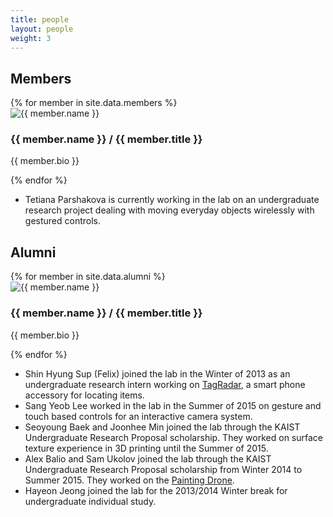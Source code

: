 ```yaml
---
title: people
layout: people
weight: 3
---
```



<section class="members">

<h1>Members</h1>
{% for member in site.data.members %}
<div class='grid no-gutters'>
 <div class='unit one-fifth'><img src='img/{{ member.picture }}' alt="{{ member.name }}" /></div>
 <div class='unit four-fifths'>
<h3>{{ member.name }} / {{ member.title }}</h3>
<p>{{ member.bio }}</p>
</div>
</div>
<div class="clearfix"></div>

{% endfor %}

<ul>
<li>Tetiana Parshakova is currently working in the lab on an undergraduate research project dealing with moving everyday objects wirelessly with gestured controls.</li>
</ul>

<h1>Alumni</h1>
{% for member in site.data.alumni %}
<div class='grid no-gutters'>
 <div class='unit one-fifth'><img src='img/{{ member.picture }}' alt="{{ member.name }}" /></div>
 <div class='unit four-fifths'>
<h3>{{ member.name }} / {{ member.title }}</h3>
<p>{{ member.bio }}</p>
</div>
</div>
<div class="clearfix"></div>

{% endfor %}

<ul>
<li>Shin Hyung Sup (Felix) joined the lab in the Winter of 2013 as an undergraduate research intern working on <a href = '../projects/tag_radar/'>TagRadar</a>, a smart phone accessory for locating items.</li>
<li>Sang Yeob Lee worked in the lab in the Summer of 2015 on gesture and touch based controls for an interactive camera system.</li>
<li>Seoyoung Baek and Joonhee Min joined the lab through the KAIST Undergraduate Research Proposal scholarship. They worked on surface texture experience in 3D printing until the Summer of 2015.</li>
<li>Alex Balio and Sam Ukolov joined the lab through the KAIST Undergraduate Research Proposal scholarship from Winter 2014 to Summer 2015. They worked on the <a href = "../projects/misc/painting_drone.pdf">Painting Drone</a>.</li>
<li>Hayeon Jeong joined the lab for the 2013/2014 Winter break for undergraduate individual study.</li>
</ul>

</section>

